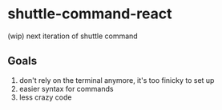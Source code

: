 # shuttle-command-react
(wip) next iteration of shuttle command

## Goals

1. don't rely on the terminal anymore, it's too finicky to set up
2. easier syntax for commands
3. less crazy code
